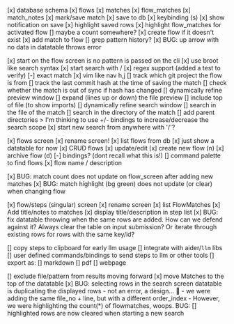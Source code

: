 [x] database schema
    [x] flows
    [x] matches
    [x] flow_matches
    [x] match_notes
[x] mark/save match
    [x] save to db
    [x] keybinding (s)
    [x] show notification on save
    [x] highlight saved rows
        [x] highlight flow_matches for activated flow
        [] maybe a count somewhere?
    [x] create flow if it doesn't exist
    [x] add match to flow
    [] grep pattern history?
[x] BUG: up arrow with no data in datatable throws error
    <!-- [] use `/` to search for patterns in the current flow
    [] use `?` to search for patterns in all flows
    [] use `!` to search for patterns in all matches
    [] use `@` to search for patterns in all notes
    [] use `#` to search for patterns in all tags
    [] use `*` to search for patterns in all files -->

[x] start on the flow screen is no pattern is passed on the cli
[x] use broot like search syntax
    [x] start search with /
    [x] regex support (added a test to verify)
    [-] exact match
[x] vim like nav h,j
[] track which git project the flow is from
[] track the last commit hash at the time of saving the match
    [] check whether the match is out of sync if hash has changed
[] dynamically refine preview window
    [] expand (lines up or down) the file preview 
    [] include top of file (to show imports)
[] dynamically refine search window
    [] search in the file of the match
    [] search in the directory of the match
    [] add parent directories
    > I'm thinking to use +/- bindings to increase/decrease the search scope
[x] start new search from anywhere with '/'?
    
[x] flows screen
    [x] rename screen!
[x] list flows from db
    [x] just show a datatable for now
[x] CRUD flows
    [x] update/edit
    [x] create new flow (n)
    [x] archive flow (d)
    [-] bindings? (dont recall what this is!)
[] command palette to find flows
[x] flow name / description

[x] BUG: match count does not update on flow_screen after adding new matches
[x] BUG: match highlight (bg green) does not update (or clear) when changing flow

[x] flow/steps (singular) screen
[x] rename screen
[x] list FlowMatches
[x] Add title/notes to matches
    [x] display title/description in step list
[x] BUG: fix datatable throwing when the same rows are added. How can we defend against it? Always clear the table on input submission? Or iterate through existing rows for rows with the same key/id?

[] copy steps to clipboard for early llm usage
[] integrate with aider/`llm` libs
[] user defined commands/bindings to send steps to llm or other tools
[] export as:
    [] markdown
    [] pdf
    [] webpage

[] exclude file/pattern from results moving forward
[x] move Matches to the top of the datatable
[x] BUG: selecting rows in the search screen datatable is duplicating the displayed rows
    - not an error, a design... 🙈
    - we were adding the same file_no + line, but with a different order_index
    - However, we were highlighting the count(*) of flowmatches, woops.
BUG: [] highlighted rows are now cleared when starting a new search